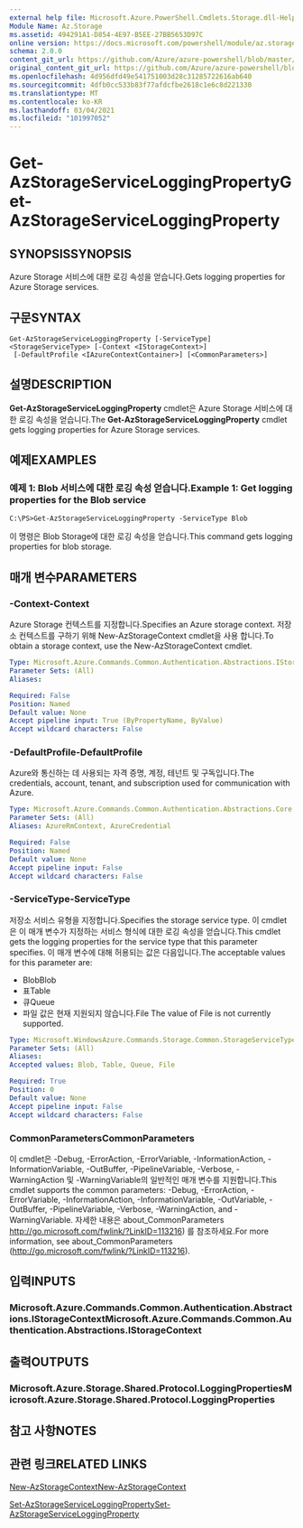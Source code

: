 ```yaml
---
external help file: Microsoft.Azure.PowerShell.Cmdlets.Storage.dll-Help.xml
Module Name: Az.Storage
ms.assetid: 494291A1-D854-4E97-B5EE-27BB5653D97C
online version: https://docs.microsoft.com/powershell/module/az.storage/get-azstorageserviceloggingproperty
schema: 2.0.0
content_git_url: https://github.com/Azure/azure-powershell/blob/master/src/Storage/Storage.Management/help/Get-AzStorageServiceLoggingProperty.md
original_content_git_url: https://github.com/Azure/azure-powershell/blob/master/src/Storage/Storage.Management/help/Get-AzStorageServiceLoggingProperty.md
ms.openlocfilehash: 4d956dfd49e541751003d28c31285722616ab640
ms.sourcegitcommit: 4dfb0cc533b83f77afdcfbe2618c1e6c8d221330
ms.translationtype: MT
ms.contentlocale: ko-KR
ms.lasthandoff: 03/04/2021
ms.locfileid: "101997052"
---
```

# <span data-ttu-id="9f63e-101">Get-AzStorageServiceLoggingProperty</span><span class="sxs-lookup"><span data-stu-id="9f63e-101">Get-AzStorageServiceLoggingProperty</span></span>

## <span data-ttu-id="9f63e-102">SYNOPSIS</span><span class="sxs-lookup"><span data-stu-id="9f63e-102">SYNOPSIS</span></span>
<span data-ttu-id="9f63e-103">Azure Storage 서비스에 대한 로깅 속성을 얻습니다.</span><span class="sxs-lookup"><span data-stu-id="9f63e-103">Gets logging properties for Azure Storage services.</span></span>

## <span data-ttu-id="9f63e-104">구문</span><span class="sxs-lookup"><span data-stu-id="9f63e-104">SYNTAX</span></span>

```
Get-AzStorageServiceLoggingProperty [-ServiceType] <StorageServiceType> [-Context <IStorageContext>]
 [-DefaultProfile <IAzureContextContainer>] [<CommonParameters>]
```

## <span data-ttu-id="9f63e-105">설명</span><span class="sxs-lookup"><span data-stu-id="9f63e-105">DESCRIPTION</span></span>
<span data-ttu-id="9f63e-106">**Get-AzStorageServiceLoggingProperty** cmdlet은 Azure Storage 서비스에 대한 로깅 속성을 얻습니다.</span><span class="sxs-lookup"><span data-stu-id="9f63e-106">The **Get-AzStorageServiceLoggingProperty** cmdlet gets logging properties for Azure Storage services.</span></span>

## <span data-ttu-id="9f63e-107">예제</span><span class="sxs-lookup"><span data-stu-id="9f63e-107">EXAMPLES</span></span>

### <span data-ttu-id="9f63e-108">예제 1: Blob 서비스에 대한 로깅 속성 얻습니다.</span><span class="sxs-lookup"><span data-stu-id="9f63e-108">Example 1: Get logging properties for the Blob service</span></span>
```
C:\PS>Get-AzStorageServiceLoggingProperty -ServiceType Blob
```

<span data-ttu-id="9f63e-109">이 명령은 Blob Storage에 대한 로깅 속성을 얻습니다.</span><span class="sxs-lookup"><span data-stu-id="9f63e-109">This command gets logging properties for blob storage.</span></span>

## <span data-ttu-id="9f63e-110">매개 변수</span><span class="sxs-lookup"><span data-stu-id="9f63e-110">PARAMETERS</span></span>

### <span data-ttu-id="9f63e-111">-Context</span><span class="sxs-lookup"><span data-stu-id="9f63e-111">-Context</span></span>
<span data-ttu-id="9f63e-112">Azure Storage 컨텍스트를 지정합니다.</span><span class="sxs-lookup"><span data-stu-id="9f63e-112">Specifies an Azure storage context.</span></span>
<span data-ttu-id="9f63e-113">저장소 컨텍스트를 구하기 위해 New-AzStorageContext cmdlet을 사용 합니다.</span><span class="sxs-lookup"><span data-stu-id="9f63e-113">To obtain a storage context, use the New-AzStorageContext cmdlet.</span></span>

```yaml
Type: Microsoft.Azure.Commands.Common.Authentication.Abstractions.IStorageContext
Parameter Sets: (All)
Aliases:

Required: False
Position: Named
Default value: None
Accept pipeline input: True (ByPropertyName, ByValue)
Accept wildcard characters: False
```

### <span data-ttu-id="9f63e-114">-DefaultProfile</span><span class="sxs-lookup"><span data-stu-id="9f63e-114">-DefaultProfile</span></span>
<span data-ttu-id="9f63e-115">Azure와 통신하는 데 사용되는 자격 증명, 계정, 테넌트 및 구독입니다.</span><span class="sxs-lookup"><span data-stu-id="9f63e-115">The credentials, account, tenant, and subscription used for communication with Azure.</span></span>

```yaml
Type: Microsoft.Azure.Commands.Common.Authentication.Abstractions.Core.IAzureContextContainer
Parameter Sets: (All)
Aliases: AzureRmContext, AzureCredential

Required: False
Position: Named
Default value: None
Accept pipeline input: False
Accept wildcard characters: False
```

### <span data-ttu-id="9f63e-116">-ServiceType</span><span class="sxs-lookup"><span data-stu-id="9f63e-116">-ServiceType</span></span>
<span data-ttu-id="9f63e-117">저장소 서비스 유형을 지정합니다.</span><span class="sxs-lookup"><span data-stu-id="9f63e-117">Specifies the storage service type.</span></span>
<span data-ttu-id="9f63e-118">이 cmdlet은 이 매개 변수가 지정하는 서비스 형식에 대한 로깅 속성을 얻습니다.</span><span class="sxs-lookup"><span data-stu-id="9f63e-118">This cmdlet gets the logging properties for the service type that this parameter specifies.</span></span>
<span data-ttu-id="9f63e-119">이 매개 변수에 대해 허용되는 값은 다음입니다.</span><span class="sxs-lookup"><span data-stu-id="9f63e-119">The acceptable values for this parameter are:</span></span>
- <span data-ttu-id="9f63e-120">Blob</span><span class="sxs-lookup"><span data-stu-id="9f63e-120">Blob</span></span> 
- <span data-ttu-id="9f63e-121">표</span><span class="sxs-lookup"><span data-stu-id="9f63e-121">Table</span></span>
- <span data-ttu-id="9f63e-122">큐</span><span class="sxs-lookup"><span data-stu-id="9f63e-122">Queue</span></span>
- <span data-ttu-id="9f63e-123">파일 값은 현재 지원되지 않습니다.</span><span class="sxs-lookup"><span data-stu-id="9f63e-123">File The value of File is not currently supported.</span></span>

```yaml
Type: Microsoft.WindowsAzure.Commands.Storage.Common.StorageServiceType
Parameter Sets: (All)
Aliases:
Accepted values: Blob, Table, Queue, File

Required: True
Position: 0
Default value: None
Accept pipeline input: False
Accept wildcard characters: False
```

### <span data-ttu-id="9f63e-124">CommonParameters</span><span class="sxs-lookup"><span data-stu-id="9f63e-124">CommonParameters</span></span>
<span data-ttu-id="9f63e-125">이 cmdlet은 -Debug, -ErrorAction, -ErrorVariable, -InformationAction, -InformationVariable, -OutBuffer, -PipelineVariable, -Verbose, -WarningAction 및 -WarningVariable의 일반적인 매개 변수를 지원합니다.</span><span class="sxs-lookup"><span data-stu-id="9f63e-125">This cmdlet supports the common parameters: -Debug, -ErrorAction, -ErrorVariable, -InformationAction, -InformationVariable, -OutVariable, -OutBuffer, -PipelineVariable, -Verbose, -WarningAction, and -WarningVariable.</span></span> <span data-ttu-id="9f63e-126">자세한 내용은 about_CommonParameters http://go.microsoft.com/fwlink/?LinkID=113216) 를 참조하세요.</span><span class="sxs-lookup"><span data-stu-id="9f63e-126">For more information, see about_CommonParameters (http://go.microsoft.com/fwlink/?LinkID=113216).</span></span>

## <span data-ttu-id="9f63e-127">입력</span><span class="sxs-lookup"><span data-stu-id="9f63e-127">INPUTS</span></span>

### <span data-ttu-id="9f63e-128">Microsoft.Azure.Commands.Common.Authentication.Abstractions.IStorageContext</span><span class="sxs-lookup"><span data-stu-id="9f63e-128">Microsoft.Azure.Commands.Common.Authentication.Abstractions.IStorageContext</span></span>

## <span data-ttu-id="9f63e-129">출력</span><span class="sxs-lookup"><span data-stu-id="9f63e-129">OUTPUTS</span></span>

### <span data-ttu-id="9f63e-130">Microsoft.Azure.Storage.Shared.Protocol.LoggingProperties</span><span class="sxs-lookup"><span data-stu-id="9f63e-130">Microsoft.Azure.Storage.Shared.Protocol.LoggingProperties</span></span>

## <span data-ttu-id="9f63e-131">참고 사항</span><span class="sxs-lookup"><span data-stu-id="9f63e-131">NOTES</span></span>

## <span data-ttu-id="9f63e-132">관련 링크</span><span class="sxs-lookup"><span data-stu-id="9f63e-132">RELATED LINKS</span></span>

[<span data-ttu-id="9f63e-133">New-AzStorageContext</span><span class="sxs-lookup"><span data-stu-id="9f63e-133">New-AzStorageContext</span></span>](./New-AzStorageContext.md)

[<span data-ttu-id="9f63e-134">Set-AzStorageServiceLoggingProperty</span><span class="sxs-lookup"><span data-stu-id="9f63e-134">Set-AzStorageServiceLoggingProperty</span></span>](./Set-AzStorageServiceLoggingProperty.md)



